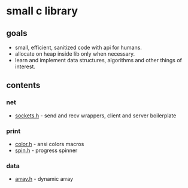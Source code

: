 # small c library

## goals
- small, efficient, sanitized code with api for humans.
- allocate on heap inside lib only when necessary.
- learn and implement data structures, algorithms and other things of interest.

## contents

### net

- [sockets.h](net/sockets.h) - send and recv wrappers, client and server boilerplate

### print

- [color.h](print/color.h) - ansi colors macros
- [spin.h](print/spin.h) - progress spinner

### data

- [array.h](data/array.h) - dynamic array
